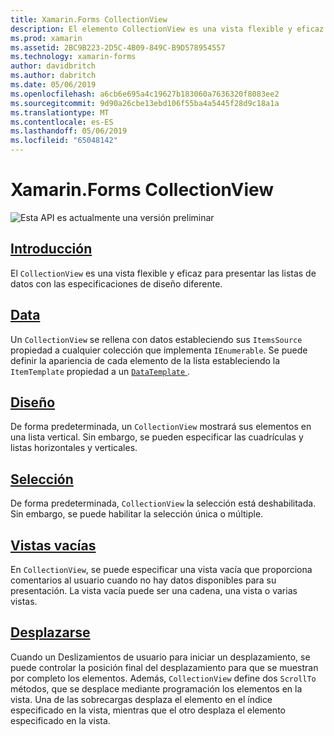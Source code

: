 ```yaml
---
title: Xamarin.Forms CollectionView
description: El elemento CollectionView es una vista flexible y eficaz para presentar las listas de datos con las especificaciones de diseño diferente.
ms.prod: xamarin
ms.assetid: 2BC9B223-2D5C-4B09-849C-B9D578954557
ms.technology: xamarin-forms
author: davidbritch
ms.author: dabritch
ms.date: 05/06/2019
ms.openlocfilehash: a6cb6e695a4c19627b183060a7636320f8083ee2
ms.sourcegitcommit: 9d90a26cbe13ebd106f55ba4a5445f28d9c18a1a
ms.translationtype: MT
ms.contentlocale: es-ES
ms.lasthandoff: 05/06/2019
ms.locfileid: "65048142"
---
```

# <a name="xamarinforms-collectionview"></a>Xamarin.Forms CollectionView

![](~/media/shared/preview.png "Esta API es actualmente una versión preliminar")

## <a name="introductionintroductionmd"></a>[Introducción](introduction.md)

El `CollectionView` es una vista flexible y eficaz para presentar las listas de datos con las especificaciones de diseño diferente.

## <a name="datapopulate-datamd"></a>[Data](populate-data.md)

Un `CollectionView` se rellena con datos estableciendo sus `ItemsSource` propiedad a cualquier colección que implementa `IEnumerable`. Se puede definir la apariencia de cada elemento de la lista estableciendo la `ItemTemplate` propiedad a un [ `DataTemplate` ](xref:Xamarin.Forms.DataTemplate).

## <a name="layoutlayoutmd"></a>[Diseño](layout.md)

De forma predeterminada, un `CollectionView` mostrará sus elementos en una lista vertical. Sin embargo, se pueden especificar las cuadrículas y listas horizontales y verticales.

## <a name="selectionselectionmd"></a>[Selección](selection.md)

De forma predeterminada, `CollectionView` la selección está deshabilitada. Sin embargo, se puede habilitar la selección única o múltiple.

## <a name="empty-viewsemptyviewmd"></a>[Vistas vacías](emptyview.md)

En `CollectionView`, se puede especificar una vista vacía que proporciona comentarios al usuario cuando no hay datos disponibles para su presentación. La vista vacía puede ser una cadena, una vista o varias vistas.

## <a name="scrollingscrollingmd"></a>[Desplazarse](scrolling.md)

Cuando un Deslizamientos de usuario para iniciar un desplazamiento, se puede controlar la posición final del desplazamiento para que se muestran por completo los elementos. Además, `CollectionView` define dos `ScrollTo` métodos, que se desplace mediante programación los elementos en la vista. Una de las sobrecargas desplaza el elemento en el índice especificado en la vista, mientras que el otro desplaza el elemento especificado en la vista.
